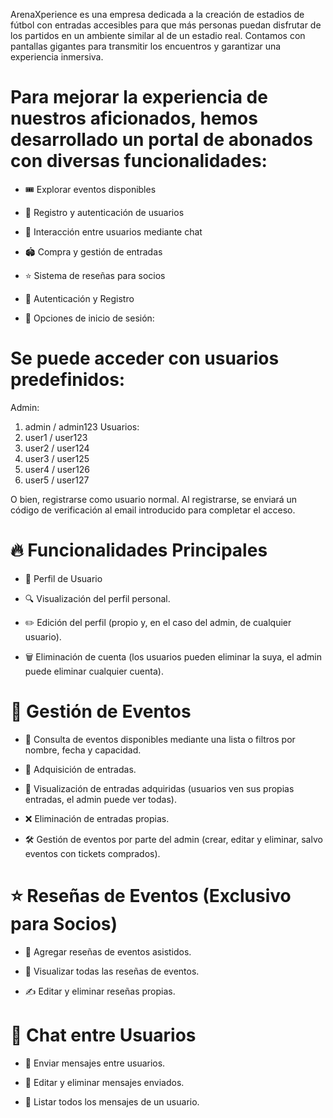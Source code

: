 ArenaXperience es una empresa dedicada a la creación de estadios de fútbol con entradas accesibles para que más personas puedan disfrutar de los partidos en un ambiente similar al de un estadio real. Contamos con pantallas gigantes para transmitir los encuentros y garantizar una experiencia inmersiva.

# Para mejorar la experiencia de nuestros aficionados, hemos desarrollado un portal de abonados con diversas funcionalidades:

- 🎟️ Explorar eventos disponibles

* 🔐 Registro y autenticación de usuarios

+ 💬 Interacción entre usuarios mediante chat

* 🏟️ Compra y gestión de entradas

- ⭐ Sistema de reseñas para socios

+ 🚀 Autenticación y Registro

* 🔑 Opciones de inicio de sesión:

# Se puede acceder con usuarios predefinidos:

Admin: 
1. admin / admin123
Usuarios: 
1. user1 / user123
2. user2 / user124
3. user3 / user125
4. user4 / user126
5. user5 / user127

O bien, registrarse como usuario normal. Al registrarse, se enviará un código de verificación al email introducido para completar el acceso.

# 🔥 Funcionalidades Principales

* 👤 Perfil de Usuario

+ 🔍 Visualización del perfil personal.

- ✏️ Edición del perfil (propio y, en el caso del admin, de cualquier usuario).

+ 🗑️ Eliminación de cuenta (los usuarios pueden eliminar la suya, el admin puede eliminar cualquier cuenta).

# 🎫 Gestión de Eventos

* 📅 Consulta de eventos disponibles mediante una lista o filtros por nombre, fecha y capacidad.

- 🛒 Adquisición de entradas.

+ 📂 Visualización de entradas adquiridas (usuarios ven sus propias entradas, el admin puede ver todas).

* ❌ Eliminación de entradas propias.

- 🛠️ Gestión de eventos por parte del admin (crear, editar y eliminar, salvo eventos con tickets comprados).

# ⭐ Reseñas de Eventos (Exclusivo para Socios)

* 📝 Agregar reseñas de eventos asistidos.

- 👀 Visualizar todas las reseñas de eventos.

+ ✍️ Editar y eliminar reseñas propias.

# 💬 Chat entre Usuarios

* 📩 Enviar mensajes entre usuarios.

* 📝 Editar y eliminar mensajes enviados.

- 📜 Listar todos los mensajes de un usuario.


